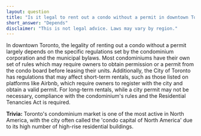 ```yaml
---
layout: question
title: "Is it legal to rent out a condo without a permit in downtown Toronto?"
short_answer: "Depends"
disclaimer: "This is not legal advice. Laws may vary by region."
---
```


In downtown Toronto, the legality of renting out a condo without a permit largely depends on the specific regulations set by the condominium corporation and the municipal bylaws. Most condominiums have their own set of rules which may require owners to obtain permission or a permit from the condo board before leasing their units. Additionally, the City of Toronto has regulations that may affect short-term rentals, such as those listed on platforms like Airbnb, which require owners to register with the city and obtain a valid permit. For long-term rentals, while a city permit may not be necessary, compliance with the condominium's rules and the Residential Tenancies Act is required.

**Trivia:** Toronto's condominium market is one of the most active in North America, with the city often called the 'condo capital of North America' due to its high number of high-rise residential buildings.
